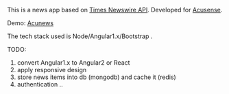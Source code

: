 This is a news app based on [Times Newswire API](http://developer.nytimes.com/docs/times_newswire_api). Developed for [Acusense](http://acusense.ai/).

Demo: [Acunews](https://acunews.herokuapp.com/)

The tech stack used is Node/Angular1.x/Bootstrap .

TODO:
1. convert Angular1.x to Angular2 or React
2. apply responsive design
3. store news items into db (mongodb) and cache it (redis)
4. authentication
..
